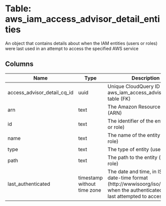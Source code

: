 
# Table: aws_iam_access_advisor_detail_entities
An object that contains details about when the IAM entities (users or roles) were last used in an attempt to access the specified AWS service
## Columns
| Name        | Type           | Description  |
| ------------- | ------------- | -----  |
|access_advisor_detail_cq_id|uuid|Unique CloudQuery ID of aws_iam_access_advisor_details table (FK)|
|arn|text|The Amazon Resource Name (ARN)|
|id|text|The identifier of the entity (user or role)|
|name|text|The name of the entity (user or role)|
|type|text|The type of entity (user or role)|
|path|text|The path to the entity (user or role)|
|last_authenticated|timestamp without time zone|The date and time, in ISO 8601 date-time format (http://wwwisoorg/iso/iso8601), when the authenticated entity last attempted to access AWS|
